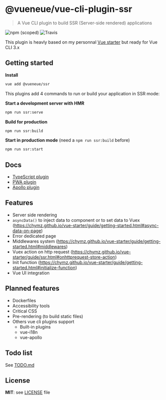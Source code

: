 # @vueneue/vue-cli-plugin-ssr

> A Vue CLI plugin to build SSR (Server-side rendered) applications

![npm (scoped)](https://img.shields.io/npm/v/@vueneue/vue-cli-plugin-ssr.svg?style=flat-square)
![Travis](https://img.shields.io/travis/vueneue/ssr.svg?style=flat-square)

This plugin is heavly based on my personnal [Vue starter](https://github.com/chymz/vue-starter)
but ready for Vue CLI 3.x

## Getting started

**Install**

```bash
vue add @vueneue/ssr
```

This plugins add 4 commands to run or build your application in SSR mode:

**Start a development server with HMR**

```bash
npm run ssr:serve
```

**Build for production**

```bash
npm run ssr:build
```

**Start in production mode** (need a `npm run ssr:build` before)

```bash
npm run ssr:start
```

## Docs

- [TypeScript plugin](docs/typescript.md)
- [PWA plugin](docs/pwa.md)
- [Apollo plugin](docs/apollo.md)

## Features

- Server side rendering
- `asyncData()` to inject data to component or to set data to Vuex (https://chymz.github.io/vue-starter/guide/getting-started.html#async-data-on-page)
- Error dedicated page
- Middlewares system (https://chymz.github.io/vue-starter/guide/getting-started.html#middlewares)
- Vuex action on http request (https://chymz.github.io/vue-starter/guide/ssr.html#onhttprequest-store-action)
- Init function (https://chymz.github.io/vue-starter/guide/getting-started.html#initialize-function)
- Vue UI integration

## Planned features

- Dockerfiles
- Accessibility tools
- Critical CSS
- Pre-rendering (to build static files)
- Others vue cli plugins support
  - Built-in plugins
  - vue-i18n
  - vue-apollo

## Todo list

See [TODO.md](TODO.md)

## License

**MIT**: see [LICENSE](LICENSE) file
